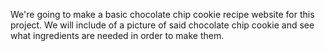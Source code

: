 We're going to make a basic chocolate chip cookie recipe website for this project. We will include of a picture of said chocolate chip cookie and see what ingredients are needed in order to make them.